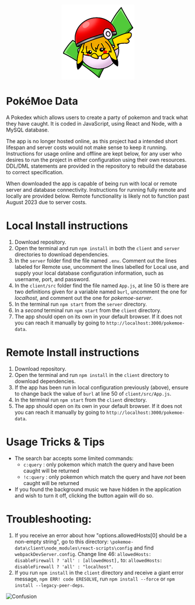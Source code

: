 <p align="center"><img src="https://github.com/Animrac/pokemoe-data/blob/main/client/src/moe.png?raw=true" alt="Confusion" width=200></p>

# PokéMoe Data
A Pokedex which allows users to create a party of pokemon and track what they have caught. It is coded in JavaScript, using React and Node, with a MySQL database.

The app is no longer hosted online, as this project had a intended short lifespan and server costs would not make sense to keep it running. Instructions for usage online and offline are kept below, for any user who desires to run the project in either configuration using their own resources. DDL/DML statements are provided in the repository to rebuild the database to correct specification.

When downloaded the app is capable of being run with local or remote server and database connectivity. Instructions for running fully remote and locally are provided below. Remote functionality is likely not to function past August 2023 due to server costs.

# Local Install instructions
1. Download repository.
1. Open the terminal and run `npm install` in both the `client` and `server` directories to download dependencies.
1. In the `server` folder find the file named `.env`. Comment out the lines labeled for Remote use, uncomment the lines labelled for Local use, and supply your local database configuration information, such as username, port, and password.
1. In the `client/src` folder find the file named `App.js`, at line 50 is there are two definitions given for a variable named `burl`, uncomment the one for _localhost_, and comment out the one for _pokemoe-server_.
1. In the terminal run `npm start` from the `server` directory.
1. In a _second_ terminal run `npm start` from the `client` directory.
1. The app should open on its own in your default browser. If it does not you can reach it manually by going to `http://localhost:3000/pokemoe-data`.

# Remote Install instructions
1. Download repository.
1. Open the terminal and run `npm install` in the `client` directory to download dependencies.
1. If the app has been run in local configuration previously (above), ensure to change back the value of `burl` at line 50 of `client/src/App.js`.
1. In the terminal run `npm start` from the `client` directory.
1. The app should open on its own in your default browser. If it does not you can reach it manually by going to `http://localhost:3000/pokemoe-data`.

# Usage Tricks & Tips
* The search bar accepts some limited commands:
    * `c:query` : only pokemon which match the query and have been caught will be returned
    * `!c:query` : only pokemon which match the query and have *not* been caught will be returned
* If you found the background music we have hidden in the application and wish to turn it off, clicking the button again will do so.

# Troubleshooting:
1. If you receive an error about how "options.allowedHosts[0] should be a non-empty string", go to this directory: `\pokemoe-data\client\node_modules\react-scripts\config` and find `webpackDevServer.config`. Change line 46: `allowedHosts: disableFirewall ? 'all' : [allowedHost],` to: `allowedHosts: disableFirewall ? 'all' : "localhost"`.
2. If you run `npm install` in the `client` directory and receive a giant error message, `npm ERR! code ERESOLVE`, run `npm install --force` or `npm install --legacy-peer-deps`.


<img src="https://github.com/cat-milk/Anime-Girls-Holding-Programming-Books/blob/master/NodeJs/Hifumi_Takimoto_NodeJs.png?raw=true" alt="Confusion">
